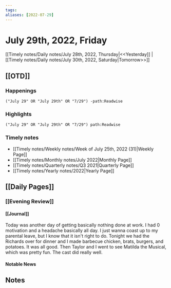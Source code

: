 ```yaml
---
tags:
aliases: [2022-07-29]
---
```


# July 29th, 2022, Friday

[[Timely notes/Daily notes/July 28th, 2022, Thursday|<<Yesterday]] | [[Timely notes/Daily notes/July 30th, 2022, Saturday|Tomorrow>>]]

## [[OTD]]

### Happenings

```query
("July 29" OR "July 29th" OR "7/29") -path:Readwise
```

### Highlights

```query
("July 29" OR "July 29th" OR "7/29") path:Readwise
```

### Timely notes
- [[Timely notes/Weekly notes/Week of July 25th, 2022 (31)|Weekly Page]]
- [[Timely notes/Monthly notes/July 2022|Monthly Page]]
- [[Timely notes/Quarterly notes/Q3 2021|Quarterly Page]]
- [[Timely notes/Yearly notes/2022|Yearly Page]]

## [[Daily Pages]]

### [[Evening Review]]

#### [[Journal]]

Today was another day of getting basically nothing done at work. I had 0 motivation and a headache basically all day. I just wanna coast up to my parental leave, but I know that it isn't right to do. Tonight we had the Richards over for dinner and I made barbecue chicken, brats, burgers, and potatoes. It was all good. Then Taylor and I went to see Matilda the Musical, which was pretty fun. The cast did really well.

#### Notable News

## Notes
